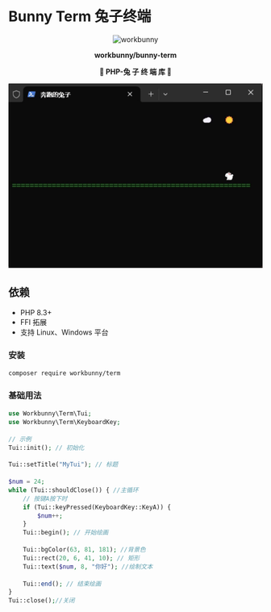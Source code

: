 # Bunny Term 兔子终端

<p align="center"><img width="160px" src="https://chaz6chez.cn/images/workbunny-logo.png" alt="workbunny"></p>

**<p align="center">workbunny/bunny-term</p>**

**<p align="center">🐇 PHP-兔 子 终 端 库 🐇</p>**

<!-- 图居中 -->
<center>
<img src="./bunny.gif"/>
</center>

## 依赖

- PHP 8.3+
- FFI 拓展
- 支持 Linux、Windows 平台

### 安装

```sh
composer require workbunny/term
```

### 基础用法

```php
use Workbunny\Term\Tui;
use Workbunny\Term\KeyboardKey;

// 示例
Tui::init(); // 初始化

Tui::setTitle("MyTui"); // 标题

$num = 24;
while (Tui::shouldClose()) { //主循环
    // 按键A按下时
    if (Tui::keyPressed(KeyboardKey::KeyA)) {
        $num++;
    }
    Tui::begin(); // 开始绘画

    Tui::bgColor(63, 81, 181); //背景色
    Tui::rect(20, 6, 41, 10); // 矩形
    Tui::text($num, 8, "你好"); //绘制文本

    Tui::end(); // 结束绘画
}
Tui::close();//关闭
```
